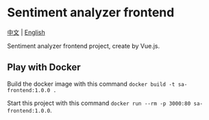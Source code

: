 # Sentiment analyzer frontend

[中文](README.zh_cn.md "中文") | [English](README.md "English")

Sentiment analyzer frontend project, create by Vue.js.

## Play with Docker
Build the docker image with this command `docker build -t sa-frontend:1.0.0 .`

Start this project with this command `docker run --rm -p 3000:80 sa-frontend:1.0.0`.
